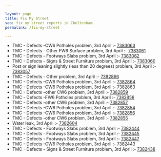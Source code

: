 ```yaml
---

layout: page
title: Fix My Street
seo: fix my street reports in Cheltenham
permalink: /fix-my-street

---
```


<!-- fix_marker starts -->

- TMC - Defects -CW6 Potholes  problem, 3rd April :- [7383063](https://www.fixmystreet.com/report/7383063)
- TMC - Defects - Other FW6  Surface problem, 3rd April :- [7383061](https://www.fixmystreet.com/report/7383061)
- TMC - Defects - Footways Slabs problem, 3rd April :- [7383062](https://www.fixmystreet.com/report/7383062)
- TMC - Defects - Signs & Street Furniture problem, 3rd April :- [7383060](https://www.fixmystreet.com/report/7383060)
- Post or sign leaning slightly (less than 20 degrees) problem, 3rd April :- [7383057](https://www.fixmystreet.com/report/7383057)
- TMC - Defects - Other problem, 3rd April :- [7382866](https://www.fixmystreet.com/report/7382866)
- TMC - Defects -CW6 Potholes  problem, 3rd April :- [7382864](https://www.fixmystreet.com/report/7382864)
- TMC - Defects -CW6 Potholes  problem, 3rd April :- [7382863](https://www.fixmystreet.com/report/7382863)
- TMC - Defects -other CW6 problem, 3rd April :- [7382859](https://www.fixmystreet.com/report/7382859)
- TMC - Defects -FW6 Potholes problem, 3rd April :- [7382858](https://www.fixmystreet.com/report/7382858)
- TMC - Defects -other CW6 problem, 3rd April :- [7382857](https://www.fixmystreet.com/report/7382857)
- TMC - Defects -CW6 Potholes  problem, 3rd April :- [7382854](https://www.fixmystreet.com/report/7382854)
- TMC - Defects -CW6 Potholes  problem, 3rd April :- [7382856](https://www.fixmystreet.com/report/7382856)
- TMC - Defects -other CW6 problem, 3rd April :- [7382855](https://www.fixmystreet.com/report/7382855)
- Water leak, 3rd April :- [7382604](https://www.fixmystreet.com/report/7382604)
- TMC - Defects - Footways Slabs problem, 3rd April :- [7382444](https://www.fixmystreet.com/report/7382444)
- TMC - Defects - Footways Slabs problem, 3rd April :- [7382445](https://www.fixmystreet.com/report/7382445)
- TMC - Defects - Footways Slabs problem, 3rd April :- [7382447](https://www.fixmystreet.com/report/7382447)
- TMC - Defects -CW6 Potholes  problem, 3rd April :- [7382443](https://www.fixmystreet.com/report/7382443)
- TMC - Defects - Signs & Street Furniture problem, 3rd April :- [7382438](https://www.fixmystreet.com/report/7382438)

<!-- fix_marker ends -->